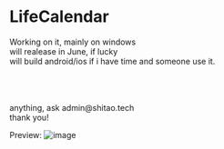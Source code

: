 # LifeCalendar
Working on it, mainly on windows<br>
will realease in June, if lucky<br>
will build android/ios if i have time and someone use it. <br>

<br>
<br>
<br>
anything, ask admin@shitao.tech<br>
thank you!<br>

Preview: 
![image](https://user-images.githubusercontent.com/63240127/167638396-bbd5d0a5-5370-4b3d-9421-c8f919a896d5.png)
